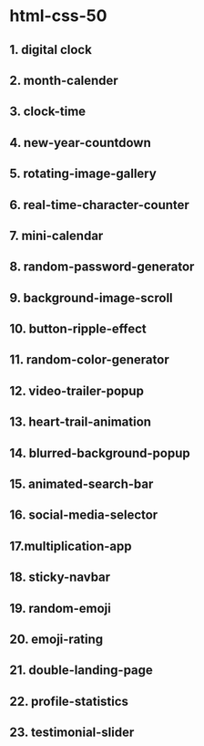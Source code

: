 # html-css-50

## 1. digital clock

## 2. month-calender

## 3. clock-time

## 4. new-year-countdown

## 5. rotating-image-gallery

## 6. real-time-character-counter

## 7. mini-calendar

## 8. random-password-generator

## 9. background-image-scroll

## 10. button-ripple-effect

## 11. random-color-generator

## 12. video-trailer-popup

## 13. heart-trail-animation

## 14. blurred-background-popup

## 15. animated-search-bar

## 16. social-media-selector

## 17.multiplication-app

## 18. sticky-navbar

## 19. random-emoji

## 20. emoji-rating

## 21. double-landing-page

## 22. profile-statistics

## 23. testimonial-slider